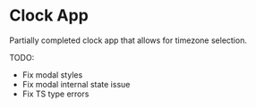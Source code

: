 # Clock App

Partially completed clock app that allows for timezone selection.

TODO:

- Fix modal styles
- Fix modal internal state issue
- Fix TS type errors
